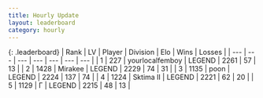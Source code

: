 ```yaml
---
title: Hourly Update
layout: leaderboard
category: hourly
---
```


{: .leaderboard}
| Rank | LV | Player | Division | Elo | Wins | Losses |
| --- | --- | --- | --- | --- | --- | --- |
| <span data-change="0">1</span> | 227 | <span title="ID: 719486">yourlocalfemboy</span> | LEGEND | <span data-change="0">2261</span> | <span data-change="0">57</span> | <span data-change="0">13</span> |
| <span data-change="1">2</span> | 1428 | <span title="ID: 416373">Mirakee</span> | LEGEND | <span data-change="0">2229</span> | <span data-change="0">74</span> | <span data-change="0">31</span> |
| <span data-change="1">3</span> | 1135 | <span title="ID: 540690">poon</span> | LEGEND | <span data-change="0">2224</span> | <span data-change="0">137</span> | <span data-change="0">74</span> |
| <span data-change="-2">4</span> | 1224 | <span title="ID: 402846">Sktima II</span> | LEGEND | <span data-change="-12">2221</span> | <span data-change="2">62</span> | <span data-change="2">20</span> |
| <span data-change="0">5</span> | 1129 | <span title="ID: 512212">Г</span> | LEGEND | <span data-change="0">2215</span> | <span data-change="0">48</span> | <span data-change="0">13</span> |